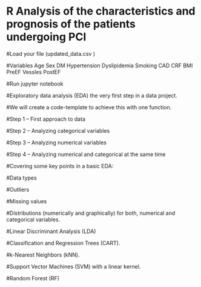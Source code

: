 # R Analysis of the characteristics and prognosis of the patients undergoing PCI

#Load your file (updated_data.csv ) 

#Variables Age	Sex	DM	Hypertension	Dyslipidemia	Smoking	CAD	CRF	BMI	PreEF	Vessles	PostEF

#Run jupyter notebook


#Exploratory data analysis (EDA) the very first step in a data project. 

#We will create a code-template to achieve this with one function.

#Step 1 – First approach to data

#Step 2 – Analyzing categorical variables

#Step 3 – Analyzing numerical variables

#Step 4 – Analyzing numerical and categorical at the same time

#Covering some key points in a basic EDA:

#Data types

#Outliers

#Missing values

#Distributions (numerically and graphically) for both, numerical and categorical variables.


#Linear Discriminant Analysis (LDA)

#Classification and Regression Trees (CART).

#k-Nearest Neighbors (kNN).

#Support Vector Machines (SVM) with a linear kernel.

#Random Forest (RF)



